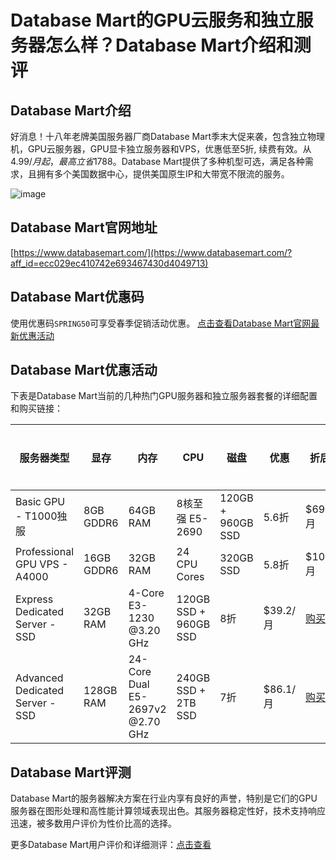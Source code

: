 # Database Mart的GPU云服务和独立服务器怎么样？Database Mart介绍和测评

## Database Mart介绍
好消息！十八年老牌美国服务器厂商Database Mart季末大促来袭，包含独立物理机，GPU云服务器，GPU显卡独立服务器和VPS，优惠低至5折, 续费有效。从$4.99/月起，最高立省$1788。Database Mart提供了多种机型可选，满足各种需求，且拥有多个美国数据中心，提供美国原生IP和大带宽不限流的服务。

![image](https://github.com/LeatHunta78/Database-Mart/assets/169521635/c68cfe2f-cbbe-4705-affd-991aeb5df11e)

## Database Mart官网地址
[https://www.databasemart.com/](https://www.databasemart.com/?aff_id=ecc029ec410742e693467430d4049713)

## Database Mart优惠码
使用优惠码`SPRING50`可享受春季促销活动优惠。
[点击查看Database Mart官网最新优惠活动](https://www.databasemart.com/?aff_id=ecc029ec410742e693467430d4049713)

## Database Mart优惠活动
下表是Database Mart当前的几种热门GPU服务器和独立服务器套餐的详细配置和购买链接：

| 服务器类型 | 显存 | 内存 | CPU | 磁盘 | 优惠 | 折后价 | 购买链接 |
| ---------- | ---- | ---- | --- | ---- | ---- | ------ | -------- |
| Basic GPU - T1000独服 | 8GB GDDR6 | 64GB RAM | 8核至强 E5-2690 | 120GB + 960GB SSD | 5.6折 | $69.3/月 | [购买](https://www.databasemart.com/?aff_id=ecc029ec410742e693467430d4049713) |
| Professional GPU VPS - A4000 | 16GB GDDR6 | 32GB RAM | 24 CPU Cores | 320GB SSD | 5.8折 | $103.2/月 | [购买](https://www.databasemart.com/?aff_id=ecc029ec410742e693467430d4049713) |
| Express Dedicated Server - SSD | 32GB RAM | 4-Core E3-1230 @3.20 GHz | 120GB SSD + 960GB SSD | 8折 | $39.2/月 | [购买](https://www.databasemart.com/?aff_id=ecc029ec410742e693467430d4049713) |
| Advanced Dedicated Server - SSD | 128GB RAM | 24-Core Dual E5-2697v2 @2.70 GHz | 240GB SSD + 2TB SSD | 7折 | $86.1/月 | [购买](https://www.databasemart.com/?aff_id=ecc029ec410742e693467430d4049713) |

## Database Mart评测
Database Mart的服务器解决方案在行业内享有良好的声誉，特别是它们的GPU服务器在图形处理和高性能计算领域表现出色。其服务器稳定性好，技术支持响应迅速，被多数用户评价为性价比高的选择。

更多Database Mart用户评价和详细测评：[点击查看](https://www.databasemart.com/?aff_id=ecc029ec410742e693467430d4049713)

